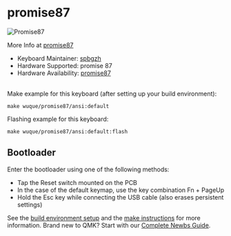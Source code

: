 # promise87

![Promise87](https://images.ctfassets.net/pz45c6yy2sav/2F1GeO2my2wzPXLEEwfsMj/713aa639e5bae9a7155ef9f6e7e09b01/unknown.png)

More Info at [promise87](https://promisetkl.com/)
​

* Keyboard Maintainer: [spbgzh](https://github.com/spbgzh)
* Hardware Supported: promise 87
* Hardware Availability: [promise87](https://promisetkl.com/)  
​

Make example for this keyboard (after setting up your build environment):  

    make wuque/promise87/ansi:default

Flashing example for this keyboard:

    make wuque/promise87/ansi:default:flash

## Bootloader

Enter the bootloader using one of the following methods:

* Tap the Reset switch mounted on the PCB
* In the case of the default keymap, use the key combination Fn + PageUp
* Hold the Esc key while connecting the USB cable (also erases persistent settings)

See the [build environment setup](https://docs.qmk.fm/#/getting_started_build_tools) and the [make instructions](https://docs.qmk.fm/#/getting_started_make_guide) for more information. Brand new to QMK? Start with our [Complete Newbs Guide](https://docs.qmk.fm/#/newbs).

